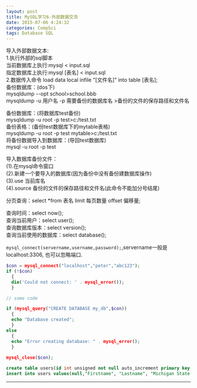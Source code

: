 ```yaml
---
layout: post
title: MySQL学习6-外部数据交流
date: 2015-07-06 4:24:32
categories: CompSci
tags: Database SQL
---
```


导入外部数据文本:   
1.执行外部的sql脚本   
当前数据库上执行:mysql < input.sql  
指定数据库上执行:mysql [表名] < input.sql  
2.数据传入命令 load data local infile "[文件名]" into table [表名];   
备份数据库：(dos下)   
mysqldump --opt school>school.bbb   
mysqldump -u 用户名  -p  需要备份的数据库名 >备份的文件的保存路径和文件名

备份数据库：(将数据库test备份)   
mysqldump -u root -p test>c:/test.txt   
备份表格：(备份test数据库下的mytable表格)   
mysqldump -u root -p test mytable>c:/test.txt   
将备份数据导入到数据库：(导回test数据库)   
mysql -u root -p test   

 
 
 

导入数据库备份文件：   
(1).在mysql命令窗口   
(2).新建一个要导入的数据库(因为备份中没有备份建数据库操作)   
(3).use 当前库名   
(4).source 备份的文件的保存路径和文件名(此命令不能加分号结尾)  

分页查询：select *from 表名 limit 每页数量 offset 偏移量;
 

查询时间：select now();   
查询当前用户：select user();   
查询数据库版本：select version();   
查询当前使用的数据库：select database();


`mysql_connect(servername,username,password);`,servername一般是localhost:3306, 也可以忽略端口.

~~~php
$con = mysql_connect("localhost","peter","abc123");
if (!$con)
  {
  die('Could not connect: ' . mysql_error());
  }

// some code

if (mysql_query("CREATE DATABASE my_db",$con))
  {
  echo "Database created";
  }
else
  {
  echo "Error creating database: " . mysql_error();
  }
  
mysql_close($con);
~~~

~~~sql
create table users(id int unsigned not null auto_increment primary key, firstname char(40) not null, lastname char(40) not null, institute char(80) not null, email char(40) not null, department char(80) null default '-', title char(40) null default '-');
insert into users values(null,"Firstname", "Lastname", "Michigan State University", "hello@msu.edu", "Math", "Postdoc");

~~~

---
